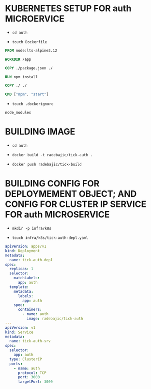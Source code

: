# KUBERNETES SETUP FOR auth MICROERVICE

- `cd auth`

- `touch Dockerfile`

```dockerfile
FROM node:lts-alpine3.12

WORKDIR /app

COPY ./package.json ./

RUN npm install

COPY ./ ./

CMD ["npm", "start"]

```

- `touch .dockerignore`

```gitignore
node_modules
```

# BUILDING IMAGE

- `cd auth`

- `docker build -t radebajic/tick-auth .`

- `docker push radebajic/tick-build`

# BUILDING CONFIG FOR DEPLOYMEMENT OBJECT; AND CONFIG FOR CLUSTER IP SERVICE FOR auth MICROSERVICE

- `mkdir -p infra/k8s`

- `touch infra/k8s/tick-auth-depl.yaml`

```yaml
apiVersion: apps/v1
kind: Deployment
metadata:
  name: tick-auth-depl
spec:
  replicas: 1
  selector:
    matchLabels:
      app: auth
  template:
    metadata:
      labels:
        app: auth
    spec:
      containers:
        - name: auth
          image: radebajic/tick-auth
---
apiVersion: v1
kind: Service
metadata:
  name: tick-auth-srv
spec:
  selector:
    app: auth
  type: ClusterIP
  ports:
    - name: auth
      protocol: TCP
      port: 3000
      targetPort: 3000

```


